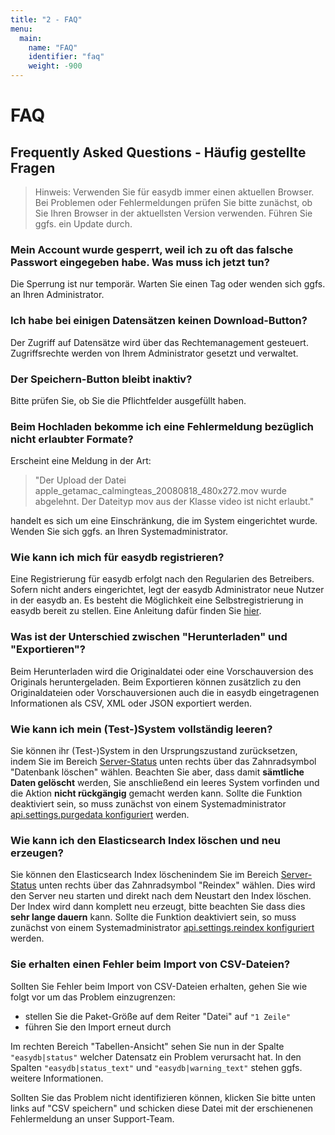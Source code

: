 ```yaml
---
title: "2 - FAQ"
menu:
  main:
    name: "FAQ"
    identifier: "faq"
    weight: -900
---
```

# FAQ

## Frequently Asked Questions - Häufig gestellte Fragen

> Hinweis: Verwenden Sie für easydb immer einen aktuellen Browser. Bei Problemen oder Fehlermeldungen prüfen Sie bitte zunächst, ob Sie Ihren Browser in der aktuellsten Version verwenden. Führen Sie ggfs. ein Update durch.

### Mein Account wurde gesperrt, weil ich zu oft das falsche Passwort eingegeben habe. Was muss ich jetzt tun?

Die Sperrung ist nur temporär. Warten Sie einen Tag oder wenden sich ggfs. an Ihren Administrator.

### Ich habe bei einigen Datensätzen keinen Download-Button?

Der Zugriff auf Datensätze wird über das Rechtemanagement gesteuert. Zugriffsrechte werden von Ihrem Administrator gesetzt und verwaltet.

### Der Speichern-Button bleibt inaktiv?

Bitte prüfen Sie, ob Sie die Pflichtfelder ausgefüllt haben.

### Beim Hochladen bekomme ich eine Fehlermeldung bezüglich nicht erlaubter Formate?

Erscheint eine Meldung in der Art:

> "Der Upload der Datei apple_getamac_calmingteas_20080818_480x272.mov wurde abgelehnt. Der Dateityp mov aus der Klasse video ist nicht erlaubt."

handelt es sich um eine Einschränkung, die im System eingerichtet wurde. Wenden Sie sich ggfs. an Ihren Systemadministrator.

### Wie kann ich mich für easydb registrieren?

Eine Registrierung für easydb erfolgt nach den Regularien des Betreibers. Sofern nicht anders eingerichtet, legt der easydb Administrator neue Nutzer in der easydb an. Es besteht die Möglichkeit eine Selbstregistrierung in easydb bereit zu stellen. Eine Anleitung dafür finden Sie [hier](https://docs.easydb.de/de/webfrontend/userprefs/selfregister/#als-admin-selbstregistrierung-einrichten).

### Was ist der Unterschied zwischen "Herunterladen" und "Exportieren"?

Beim Herunterladen wird die Originaldatei oder eine Vorschauversion des Originals heruntergeladen. Beim Exportieren können zusätzlich zu den Originaldateien oder Vorschauversionen auch die in easydb eingetragenen Informationen als CSV, XML oder JSON exportiert werden.

### Wie kann ich mein (Test-)System vollständig leeren?

Sie können ihr (Test-)System in den Ursprungszustand zurücksetzen, indem Sie im Bereich [Server-Status](../webfrontend/administration/server-status) unten rechts über das Zahnradsymbol "Datenbank löschen" wählen. Beachten Sie aber, dass damit **sämtliche Daten gelöscht** werden, Sie anschließend ein leeres System vorfinden und die Aktion **nicht rückgängig** gemacht werden kann. Sollte die Funktion deaktiviert sein, so muss zunächst von einem Systemadministrator [api.settings.purgedata konfiguriert](../../en/sysadmin/konfiguration/easydb-server.yml) werden.

### Wie kann ich den Elasticsearch Index löschen und neu erzeugen?

Sie können den Elasticsearch Index löschenindem Sie im Bereich [Server-Status](../webfrontend/administration/server-status) unten rechts über das Zahnradsymbol "Reindex" wählen. Dies wird den Server neu starten und direkt nach dem Neustart den Index löschen. Der Index wird dann komplett neu erzeugt, bitte beachten Sie dass dies **sehr lange dauern** kann. Sollte die Funktion deaktiviert sein, so muss zunächst von einem Systemadministrator [api.settings.reindex konfiguriert](../../en/sysadmin/konfiguration/easydb-server.yml) werden.

### Sie erhalten einen Fehler beim Import von CSV-Dateien?

Sollten Sie Fehler beim Import von CSV-Dateien erhalten, gehen Sie wie folgt vor um das Problem einzugrenzen:

- stellen Sie die Paket-Größe auf dem Reiter "Datei" auf `"1 Zeile"`
- führen Sie den Import erneut durch

Im rechten Bereich "Tabellen-Ansicht" sehen Sie nun in der Spalte `"easydb|status"` welcher Datensatz ein Problem verursacht hat. In den Spalten `"easydb|status_text"` und `"easydb|warning_text"` stehen ggfs. weitere Informationen.

Sollten Sie das Problem nicht identifizieren können, klicken Sie bitte unten links auf "CSV speichern" und schicken diese Datei mit der erschienenen Fehlermeldung an unser Support-Team.